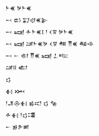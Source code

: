 <div class='block'>
<div class='line'>𒈨𒌍 𒃻𒈨𒌍</div>
<div class='line'>𒁁 𒆗 𒍑𒋼𒌍𒉌</div>
<div class='line'>𒁁 𒍢 𒅆𒈨𒌍𒋙 𒁹 𒌋𒐊 𒃻𒈨𒌍</div>
<div class='line'>𒁁 𒍢 𒁼𒈨𒌍𒃻 𒌋𒐊 𒍣 𒐖𒌍 𒄀𒈾</div>
<div class='line'>𒁁 𒀸 𒊕 𒐖𒌍 𒍢 𒁇𒌈</div>
<div class='line'>𒁼𒍝 𒅗</div>
<div class='line'>𒌓</div>
<div class='line'>𒈬 𒈲</div>
<div class='line'>𒁹𒂗𒁲𒈬 𒌗𒀊 𒌓 𒆚</div>
<div class='line'>𒅆𒈬 𒁹𒌓𒃮</div>
<div class='line'>𒀸 𒂊𒉿𒅖</div>
</div>